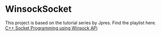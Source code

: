 # WinsockSocket

This project is based on the tutorial series by Jpres. Find the playlist here.
[C++ Socket Programming using Winsock APi](https://www.youtube.com/playlist?list=PLcacUGyBsOIA1YUqvKd7p8uvsG_FCt7-U)
